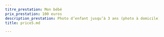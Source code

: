 ```yaml
---
titre_prestation: Mon bébé
prix_prestation: 100 euros
description_prestation: Photo d’enfant jusqu’à 3 ans (photo à domicile).
title: price5.md

---
```

